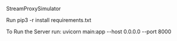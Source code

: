 StreamProxySimulator


Run pip3 -r install requirements.txt

To Run the Server run:
uvicorn main:app --host 0.0.0.0 --port 8000 
